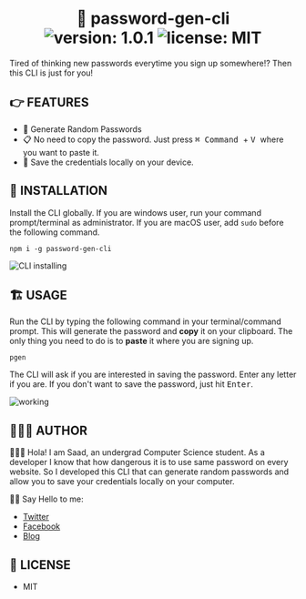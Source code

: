 <div align="center">
	<h1>🚀 password-gen-cli<br>
	<img alt="version: 1.0.1" src="https://img.shields.io/badge/version-v1.0.1-green">
	<img alt="license: MIT" src="https://img.shields.io/badge/license-MIT-green">
	</h1>
</div>

Tired of thinking new passwords everytime you sign up somewhere!? Then this CLI is just for you!

## 👉 FEATURES

-   🔑 Generate Random Passwords
-   📋 No need to copy the password. Just press <kbd>⌘ Command </kbd> + <kbd> V </kbd> where you want to paste it.
-   🚀 Save the credentials locally on your device.

## 🎩 INSTALLATION

Install the CLI globally. If you are windows user, run your command prompt/terminal as administrator. If you are macOS user, add `sudo` before the following command.

```
npm i -g password-gen-cli
```

<img src="https://i.imgur.com/XBMS35S.gif" alt="CLI installing">

## 🏗 USAGE

Run the CLI by typing the following command in your terminal/command prompt. This will generate the password and **copy** it on your clipboard. The only thing you need to do is to **paste** it where you are signing up.

```
pgen
```

The CLI will ask if you are interested in saving the password. Enter any letter if you are. If you don't want to save the password, just hit <kbd>Enter</kbd>.

<img src="https://i.imgur.com/et7HzYq.gif" alt="working">

## 👨🏻‍💻 AUTHOR

🙋🏻‍♂️ Hola! I am Saad, an undergrad Computer Science student. As a developer I know that how dangerous it is to use same password on every website. So I developed this CLI that can generate random passwords and allow you to save your credentials locally on your computer.

👋🏻 Say Hello to me:

-   [Twitter](https://twitter.com/msaaddev)
-   [Facebook](https://www.facebook.com/msaaddev)
-   [Blog](https://msaad.dev)

## 🔑 LICENSE

-   MIT
